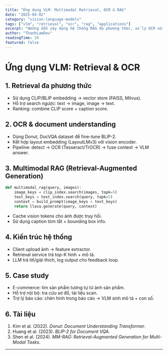 ```yaml
---
title: "Ứng dụng VLM: Multimodal Retrieval, OCR & RAG"
date: "2025-04-02"
category: "vision-language-models"
tags: ["vlm", "retrieval", "ocr", "rag", "applications"]
excerpt: "Hướng dẫn xây dựng hệ thống RAG đa phương thức, xử lý OCR với VLM và tối ưu pipeline tìm kiếm hình ảnh."
author: "ThanhLamDev"
readingTime: 20
featured: false
---
```


# Ứng dụng VLM: Retrieval & OCR

## 1. Retrieval đa phương thức

- Sử dụng CLIP/BLIP embedding → vector store (FAISS, Milvus).
- Hỗ trợ search ngược: text → image, image → text.
- Ranking: combine CLIP score + caption score.

## 2. OCR & document understanding

- Dùng Donut, DocVQA dataset để fine-tune BLIP-2.
- Kết hợp layout embedding (LayoutLMv3) với vision encoder.
- Pipeline: detect → OCR (Tesseract/TrOCR) → fuse context → VLM answer.

## 3. Multimodal RAG (Retrieval-Augmented Generation)

```python
def multimodal_rag(query, images):
    image_keys = clip_index.search(images, topk=5)
    text_keys = text_index.search(query, topk=5)
    context = build_prompt(image_keys + text_keys)
    return llava.generate(query, context)
```

- Cache vision tokens cho ảnh được truy hồi.
- Sử dụng caption tóm tắt + bounding box info.

## 4. Kiến trúc hệ thống

- Client upload ảnh → feature extractor.
- Retrieval service trả top-K hình + mô tả.
- LLM trả lời/giải thích, log output cho feedback loop.

## 5. Case study

- E-commerce: tìm sản phẩm tương tự từ ảnh sản phẩm.
- Hỗ trợ nội bộ: tra cứu sơ đồ, tài liệu scan.
- Trợ lý báo cáo: chèn hình trong báo cáo → VLM sinh mô tả + con số.

## 6. Tài liệu

1. Kim et al. (2022). *Donut: Document Understanding Transformer*.
2. Huang et al. (2023). *BLIP-2 for Document VQA*.
3. Shen et al. (2024). *MM-RAG: Retrieval-Augmented Generation for Multi-Modal Tasks*.

---

<script src="/assets/js/katex-init.js"></script>
